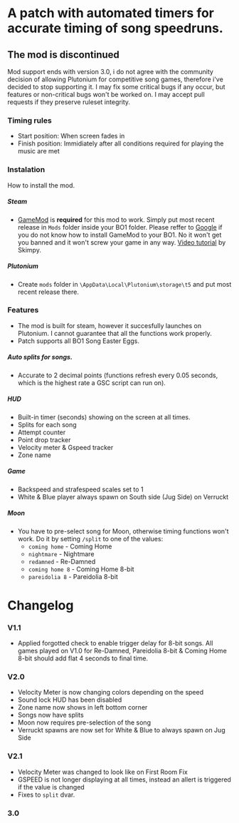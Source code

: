 # A patch with automated timers for accurate timing of song speedruns.

## The mod is discontinued
Mod support ends with version 3.0, i do not agree with the community decision of allowing Plutonium for competitive song games, therefore i've decided to stop supporting it. I may fix some critical bugs if any occur, but features or non-critical bugs won't be worked on. I may accept pull requests if they preserve ruleset integrity.

### Timing rules
- Start position: When screen fades in </br>
- Finish position: Immidiately after all conditions required for playing the music are met </br>

### Instalation
How to install the mod.
##### Steam
- [GameMod](https://github.com/Nukem9/LinkerMod/releases/tag/v1.3.2) is **required** for this mod to work. Simply put most recent release in `Mods` folder inside your BO1 folder. Please reffer to [Google](https://www.google.com/search?q=black+ops+1+%22gamemod%22+installation) if you do not know how to install GameMod to your BO1. No it won't get you banned and it won't screw your game in any way. [Video tutorial](https://youtu.be/k92N0RlBDBk) by Skimpy.
##### Plutonium
- Create `mods` folder in `\AppData\Local\Plutonium\storage\t5` and put most recent release there.

### Features
- The mod is built for steam, however it succesfully launches on Plutonium. I cannot guarantee that all the functions work properly.</br>
- Patch supports all BO1 Song Easter Eggs.</br>

##### Auto splits for songs. 
- Accurate to 2 decimal points (functions refresh every 0.05 seconds, which is the highest rate a GSC script can run on).

##### HUD
- Built-in timer (seconds) showing on the screen at all times.
- Splits for each song
- Attempt counter
- Point drop tracker
- Velocity meter & Gspeed tracker
- Zone name

##### Game
- Backspeed and strafespeed scales set to 1
- White & Blue player always spawn on South side (Jug Side) on Verruckt

##### Moon
- You have to pre-select song for Moon, otherwise timing functions won't work. Do it by setting `/split` to one of the values:
    * `coming home` - Coming Home
    * `nightmare` - Nightmare
    * `redamned` - Re-Damned
    * `coming home 8` - Coming Home 8-bit
    * `pareidolia 8` - Pareidolia 8-bit

# Changelog
### V1.1
- Applied forgotted check to enable trigger delay for 8-bit songs. All games played on V1.0 for Re-Damned, Pareidolia 8-bit & Coming Home 8-bit should add flat 4 seconds to final time.

### V2.0
- Velocity Meter is now changing colors depending on the speed
- Sound lock HUD has been disabled
- Zone name now shows in left bottom corner
- Songs now have splits
- Moon now requires pre-selection of the song
- Verruckt spawns are now set for White & Blue to always spawn on Jug Side

### V2.1
- Velocity Meter was changed to look like on First Room Fix
- GSPEED is not longer displaying at all times, instead an allert is triggered if the value is changed
- Fixes to `split` dvar.

### 3.0